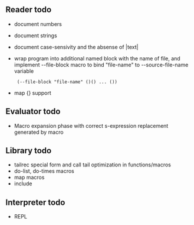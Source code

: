Reader todo
-----------
 
 - document numbers
 - document strings
 - document case-sensivity and the absense of |text|
 - wrap program into additional named block with the name of file, and implement --file-block macro to
   bind "file-name" to --source-file-name variable

        (--file-block "file-name" ()() ... ())
 - map {} support

 
Evaluator todo
--------------
 
 - Macro expansion phase with correct s-expression replacement generated by macro

Library todo
------------

 - tailrec special form and call tail optimization in functions/macros
 - do-list, do-times macros
 - map macros
 - include

Interpreter todo
----------------

 - REPL